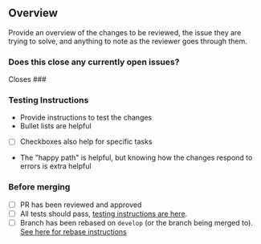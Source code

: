 ## Overview

Provide an overview of the changes to be reviewed, the issue they are trying to solve, and anything to note as the reviewer goes through them.

<!-- ### Self check
- [ ] Have the guidelines detailed in the contributing.md been followed?
- [ ] Can someone who is new to the project read the overview and come away with what the problem is and how it's being solved?
- [ ] Can the code handle exceptions and errors if design by contract is violated?
- [ ] For changes in the backend, create tests for your contribution. These tests should demonstrate functionality, and tests that fail intentionally should be added. 
- [ ] Make sure reviewers know to review this by assigning either the team lead or two team members in the 'reviewers' tab in the sidebar or under the PR text depending on your view.
- [ ] If you are unsure of next steps or if you are missing something, please reach out in the Slack channel. -->

### Does this close any currently open issues?

<!-- Change ### to #[number of issue], e.g. #1 -->
Closes ###

### Testing Instructions

- Provide instructions to test the changes
- Bullet lists are helpful
- [ ] Checkboxes also help for specific tasks
- The "happy path" is helpful, but knowing how the changes respond to errors is extra helpful

### Before merging

- [ ] PR has been reviewed and approved
- [ ] All tests should pass, [testing instructions are here](https://github.com/Philadelphia-Lawyers-for-Social-Equity/docket_dashboard#testing).
- [ ] Branch has been rebased on `develop` (or the branch being merged to). [See here for rebase instructions](https://github.com/Philadelphia-Lawyers-for-Social-Equity/docket_dashboard/blob/develop/CONTRIBUTING.md#reviewed-work)
